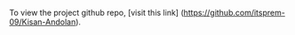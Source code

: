To view the project github repo,
 [visit this link]
 (https://github.com/itsprem-09/Kisan-Andolan).

